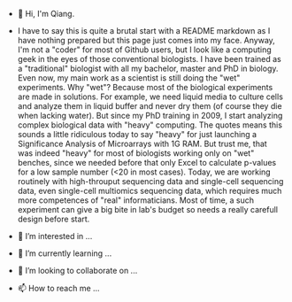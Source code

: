 - 👋 Hi, I'm Qiang. 

- I have to say this is quite a brutal start with a README markdown as I have nothing prepared but this page just comes into my face. Anyway, I'm not a "coder" for most of Github users, but I look like a computing geek in the eyes of those conventional biologists. I have been trained as a "traditional" biologist with all my bachelor, master and PhD in biology. Even now, my main work as a scientist is still doing the "wet" experiments. Why "wet"? Because most of the biological experiments are made in solutions. For example, we need liquid media to culture cells and analyze them in liquid buffer and never dry them (of course they die when lacking water). But since my PhD training in 2009, I start analyzing complex biological data with "heavy" computing. The quotes means this sounds a little ridiculous today to say "heavy" for just launching a Significance Analysis of Microarrays with 1G RAM. But trust me, that was indeed "heavy" for most of biologists working only on "wet" benches, since we needed before that only Excel to calculate p-values for a low sample number (<20 in most cases). Today, we are working routinely with high-throuput sequencing data and single-cell sequencing data, even single-cell multiomics sequencing data, which requires much more competences of "real" informaticians. Most of time, a such experiment can give a big bite in lab's budget so needs a really carefull design before start. 

- 👀 I’m interested in ...
- 🌱 I’m currently learning ...
- 💞️ I’m looking to collaborate on ...
- 📫 How to reach me ...

<!---
BlanQwall/BlanQwall is a ✨ special ✨ repository because its `README.md` (this file) appears on your GitHub profile.
You can click the Preview link to take a look at your changes.
--->
